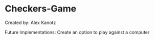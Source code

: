 # Checkers-Game
Created by: Alex Kanotz

Future Implementations:
Create an option to play against a computer

